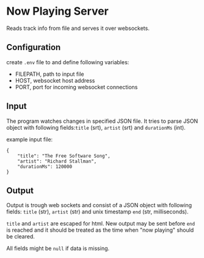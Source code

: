 # Now Playing Server

Reads track info from file and serves it over websockets.

## Configuration

create `.env` file to and define following variables:
- FILEPATH, path to input file
- HOST, websocket host address
- PORT, port for incoming websocket connections

## Input

The program watches changes in specified JSON file. It tries to parse 
JSON object with following fields:`title` (srt), `artist` (srt) and 
`durationMs` (int).

example input file:
```
{
    "title": "The Free Software Song",
    "artist": "Richard Stallman",
    "durationMs": 120000
}
```

## Output

Output is trough web sockets and consist of a JSON object with following
fields: `title` (str), `artist` (str) and unix timestamp `end` (str, 
milliseconds).

`title` and `artist` are escaped for html. New output may be sent before 
`end` is reached and it should be treated as the time when "now playing"
should be cleared.

All fields might be `null` if data is missing.





